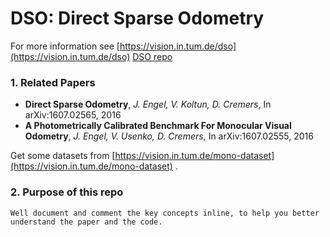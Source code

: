 # DSO: Direct Sparse Odometry

For more information see
[https://vision.in.tum.de/dso](https://vision.in.tum.de/dso)
[DSO repo](https://github.com/JakobEngel/dso)

### 1. Related Papers
* **Direct Sparse Odometry**, *J. Engel, V. Koltun, D. Cremers*, In arXiv:1607.02565, 2016
* **A Photometrically Calibrated Benchmark For Monocular Visual Odometry**, *J. Engel, V. Usenko, D. Cremers*, In arXiv:1607.02555, 2016

Get some datasets from [https://vision.in.tum.de/mono-dataset](https://vision.in.tum.de/mono-dataset) .

### 2. Purpose of this repo

	Well document and comment the key concepts inline, to help you better understand the paper and the code.